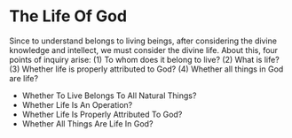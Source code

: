 # The Life Of God

Since to understand belongs to living beings, after considering the divine knowledge and intellect, we must consider the divine life. About this, four points of inquiry arise:
(1) To whom does it belong to live?
(2) What is life?
(3) Whether life is properly attributed to God?
(4) Whether all things in God are life?

* Whether To Live Belongs To All Natural Things?
* Whether Life Is An Operation?
* Whether Life Is Properly Attributed To God?
* Whether All Things Are Life In God?